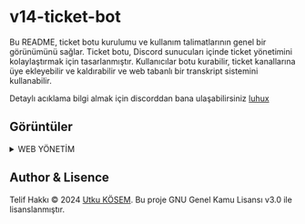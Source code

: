# v14-ticket-bot
Bu README, ticket botu kurulumu ve kullanım talimatlarının genel bir görünümünü sağlar. Ticket botu, Discord sunucuları içinde ticket yönetimini kolaylaştırmak için tasarlanmıştır. Kullanıcılar botu kurabilir, ticket kanallarına üye ekleyebilir ve kaldırabilir ve web tabanlı bir transkript sistemini kullanabilir.

Detaylı acıklama bilgi almak için discorddan bana ulaşabilirsiniz [luhux](https://discord.com/users/341592492224806914)
## Görüntüler

<details>
  <summary>WEB YÖNETİM</summary>

| Komut                  | Resim                                                                                                  |
| ---------------------- | ------------------------------------------------------------------------------------------------------ |
| Üye Görüntü | <img alt="image" src= "https://github.com/user-attachments/assets/41673bf7-0607-4482-8402-d05a3ca99619"> |
| Yetkili Görüntü | <img alt="image" src="https://github.com/user-attachments/assets/d9f73be9-7dc7-480b-9e22-5fa62ad1a7ba"> |
| Setup | <img alt="image" src="https://github.com/user-attachments/assets/293cbea3-9f8f-4e18-b684-1abf6eecf120"> |
| Ticket Sıralama | <img alt="image" src="https://github.com/user-attachments/assets/9b41c66d-d58b-467d-8fe9-ce73bffcc25c"> |
| Transcripts | <img alt="image" src="https://github.com/user-attachments/assets/267dd4af-6139-4c93-9fd0-46bc45a2d46e"> |
| Ticket | <img alt="image" src="https://github.com/user-attachments/assets/453e27d3-c29b-4f9a-b061-0934ee0a968c"> |
</details>

##  Author & Lisence
Telif Hakkı © 2024 [Utku KÖSEM](https://github.com/utw0). Bu proje GNU Genel Kamu Lisansı v3.0 ile lisanslanmıştır.
